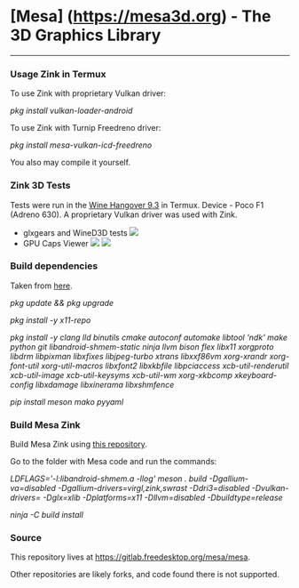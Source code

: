 # [Mesa] (https://mesa3d.org) - The 3D Graphics Library
----

### Usage Zink in Termux

To use Zink with proprietary Vulkan driver:

   _pkg install vulkan-loader-android_

To use Zink with Turnip Freedreno driver:

   _pkg install mesa-vulkan-icd-freedreno_

You also may compile it yourself.

### Zink 3D Tests

Tests were run in the [Wine Hangover 9.3](https://github.com/alexvorxx/hangover-termux) in Termux.
Device - Poco F1 (Adreno 630). A proprietary Vulkan driver was used with Zink.
* glxgears and WineD3D tests
![](https://github.com/alexvorxx/zink-xlib-termux/blob/main/docs/glxgears&WineD3D.jpg?raw=true)
* GPU Caps Viewer
![](https://github.com/alexvorxx/zink-xlib-termux/blob/main/docs/GPUCapsViewer1.jpg?raw=true)
![](https://github.com/alexvorxx/zink-xlib-termux/blob/main/docs/GPUCapsViewer2.jpg?raw=true)

### Build dependencies

Taken from [here](https://github.com/termux/termux-packages/issues/10103#issuecomment-1333002785).

   _pkg update && pkg upgrade_

   _pkg install -y x11-repo_

   _pkg install -y clang lld binutils cmake autoconf automake libtool '*ndk*' make python git libandroid-shmem-static ninja llvm bison flex libx11 xorgproto libdrm libpixman libxfixes libjpeg-turbo xtrans libxxf86vm xorg-xrandr xorg-font-util xorg-util-macros libxfont2 libxkbfile libpciaccess xcb-util-renderutil xcb-util-image xcb-util-keysyms xcb-util-wm xorg-xkbcomp xkeyboard-config libxdamage libxinerama libxshmfence_

   _pip install meson mako pyyaml_

### Build Mesa Zink

Build Mesa Zink using [this repository](https://github.com/alexvorxx/zink-xlib-termux).

Go to the folder with Mesa code and run the commands:

   _LDFLAGS='-l:libandroid-shmem.a -llog' meson . build -Dgallium-va=disabled -Dgallium-drivers=virgl,zink,swrast -Ddri3=disabled -Dvulkan-drivers= -Dglx=xlib -Dplatforms=x11 -Dllvm=disabled -Dbuildtype=release_

   _ninja -C build install_


### Source

This repository lives at https://gitlab.freedesktop.org/mesa/mesa.

Other repositories are likely forks, and code found there is not supported.
